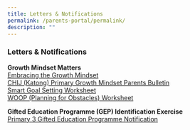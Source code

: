 ```yaml
---
title: Letters & Notifications
permalink: /parents-portal/permalink/
description: ""
---
```

### Letters & Notifications

**Growth Mindset Matters**
<br>
[Embracing the Growth Mindset]()<br>
[CHIJ (Katong) Primary Growth Mindset Parents Bulletin]()<br>
[Smart Goal Setting Worksheet]()<br>
[WOOP (Planning for Obstacles) Worksheet]()<br>

**Gifted Education Programme (GEP) Identification Exercise**
<br>
[Primary 3 Gifted Education Programme Notification](/files/P3%20GEP%20NOTIFICATION%202023.pdf)
